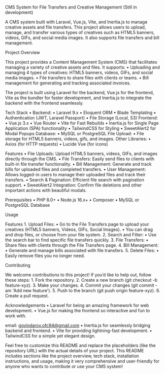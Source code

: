 CMS System for File Transfers and Creative Management (Still in development)

A CMS system built with Laravel, Vue.js, Vite, and Inertia.js to manage creative assets and file transfers. This project allows users to upload, manage, and transfer various types of creatives such as HTML5 banners, videos, GIFs, and social media images. It also supports file transfers and bill management.

Project Overview

This project provides a Content Management System (CMS) that facilitates managing a variety of creative assets and files. It supports:
	•	Uploading and managing 4 types of creatives: HTML5 banners, videos, GIFs, and social media images.
	•	File transfers to share files with clients or teams.
	•	Bill management for generating and tracking associated invoices.

The project is built using Laravel for the backend, Vue.js for the frontend, Vite as the bundler for faster development, and Inertia.js to integrate the backend with the frontend seamlessly.

Tech Stack
	•	Backend:
	•	Laravel 9.x
	•	Eloquent ORM
	•	Blade Templating
	•	Authentication (JWT, Laravel Passport)
	•	File Storage (Local, S3)
	Frontend:
	•	Vue.js 3.x
	•	Vue Router
	•	Vite for Fast Rebuilds
	•	Inertia.js for Single Page Application (SPA) functionality
	•	TailwindCSS for Styling
	•	SweetAlert2 for Modal Popups
	Database:
	•	MySQL or PostgreSQL
	File Upload:
	•	File storage for HTML5 banners, videos, gifs, and images.
	Other Libraries:
	•	Axios (for HTTP requests)
	•	Lucide Vue (for icons)
 
Features
	•	File Uploads: Upload HTML5 banners, videos, GIFs, and images directly through the CMS.
	•	File Transfers: Easily send files to clients with built-in file transfer functionality.
	•	Bill Management: Generate and track bills for uploaded files and completed transfers.
	•	User Management: Allows logged-in users to manage their uploaded files and track their transfers.
	•	Search & Pagination: Efficient file search with pagination support.
	•	SweetAlert2 Integration: Confirm file deletions and other important actions with beautiful modals.

 Prerequisites
	•	PHP 8.0+
	•	Node.js 16.x+
	•	Composer
	•	MySQL or PostgreSQL Database

Usage

Features
	1.	Upload Files:
	•	Go to the File Transfers page to upload your creatives (HTML5 banners, Videos, GIFs, Social Images).
	•	You can drag and drop files, or choose from your file system.
	2.	Search and Filter:
	•	Use the search bar to find specific file transfers quickly.
	3.	File Transfers:
	•	Share files with clients through the File Transfers page.
	4.	Bill Management:
	•	Generate and manage bills associated with file transfers.
	5.	Delete Files:
	•	Easily remove files you no longer need.

Contributing

We welcome contributions to this project! If you’d like to help out, follow these steps:
	1.	Fork the repository.
	2.	Create a new branch (git checkout -b feature-xyz).
	3.	Make your changes.
	4.	Commit your changes (git commit -am 'Add new feature').
	5.	Push to the branch (git push origin feature-xyz).
	6.	Create a pull request.

Acknowledgements
	•	Laravel for being an amazing framework for web development.
	•	Vue.js for making the frontend so interactive and fun to work with.

email: govindaroy.ofc94@gmail.com
	•	Inertia.js for seamlessly bridging backend and frontend.
	•	Vite for providing lightning-fast development.
	•	TailwindCSS for a simple yet elegant design.

Feel free to customize this README and replace the placeholders (like the repository URL) with the actual details of your project. This README includes sections like the project overview, tech stack, installation instructions, and usage, making it very comprehensive and user-friendly for anyone who wants to contribute or use your CMS system!
